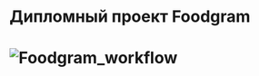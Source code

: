 # Дипломный проект Foodgram
# ![Foodgram_workflow](https://github.com/zakongyka/foodgram-project-react/actions/workflows/Foodgram_workflow.yml/badge.svg)

